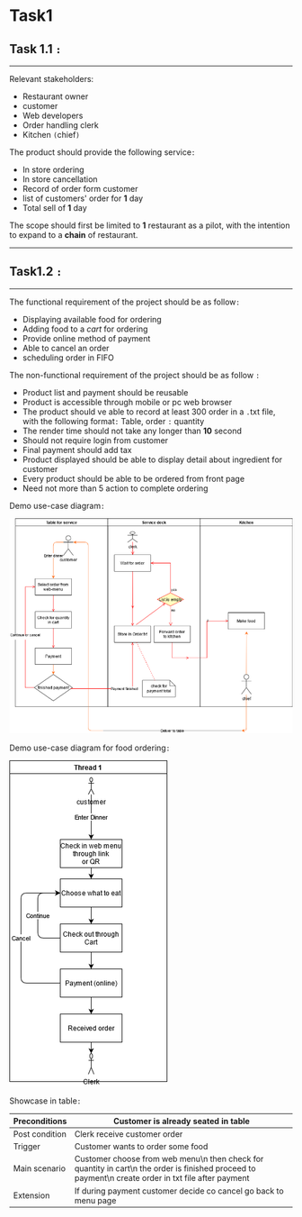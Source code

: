 # Task1

## Task 1.1 `:`

---

Relevant stakeholders:

* Restaurant owner
* customer
* Web developers
* Order handling clerk
* Kitchen `(`chief`)`

The product should provide the following service`:`

* In store ordering
* In store cancellation
* Record of order form customer
* list of customers' order for **1** day
* Total sell of **1** day  

The scope should first be limited to **1** restaurant as a pilot, with the intention to expand to a **chain** of restaurant.

---

## Task1.2 `:`

---

The functional requirement of the project should be as follow`:`

* Displaying available food for ordering
* Adding food to a *cart* for ordering
* Provide online method of payment
* Able to cancel an order
* scheduling order in FIFO

The non-functional requirement of the project should be as follow `:`  

* Product list and payment should be reusable
* Product is accessible through mobile or pc web browser
* The product should ve able to record at least 300 order in a `.`txt file, with the following format`:` Table, order `:` quantity  
* The render time should not take any longer than **10** second  
* Should not require login from customer
* Final payment should add tax
* Product displayed should be able to display detail about ingredient for customer
* Every product should be able to be ordered from front page
* Need not more than 5 action to complete ordering

Demo use-case diagram`:`

![alt text](./Picture/Totalusecase.png)

Demo use-case diagram for food ordering`:`

![alt text](./Picture/Usecase.png)

Showcase in table`:`

|Preconditions |Customer is already seated in table |
|---|---|
|Post condition | Clerk receive customer order
|Trigger | Customer wants to order some food|
|Main scenario| Customer choose from web menu\n then check for quantity in cart\n the order is finished proceed to payment\n create order in txt file after payment
|Extension| If during payment customer decide co cancel go back to menu page
